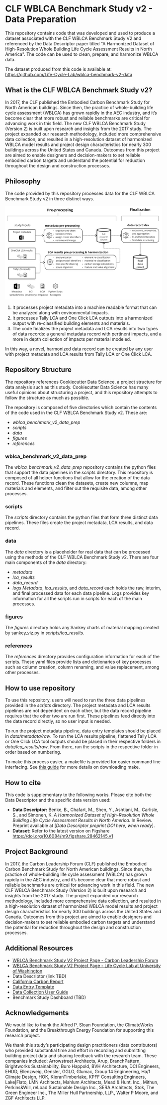 # CLF WBLCA Benchmark Study v2 - Data Preparation
This repository contains code that was developed and used to produce a dataset associated with the CLF WBLCA Benchmark Study V2 and referenced by the Data Descriptor paper titled "A Harmonized Dataset of High-Resolution Whole Building Life Cycle Assessment Results in North America". The code can be used to clean, prepare, and harmonize WBLCA data. 

The dataset produced from this code is available at: https://github.com/Life-Cycle-Lab/wblca-benchmark-v2-data

## What is the CLF WBLCA Benchmark Study v2?
In 2017, the CLF published the Embodied Carbon Benchmark Study for North American buildings. Since then, the practice of whole-building life cycle assessment (WBLCA) has grown rapidly in the AEC industry, and it’s become clear that more robust and reliable benchmarks are critical for advancing work in this field. The new CLF WBLCA Benchmark Study (Version 2) is built upon research and insights from the 2017 study. The project expanded our research methodology, included more comprehensive data collection, and resulted in a high-resolution dataset of harmonized WBLCA model results and project design characteristics for nearly 300 buildings across the United States and Canada. Outcomes from this project are aimed to enable designers and decision-makers to set reliable embodied carbon targets and understand the potential for reduction throughout the design and construction processes.

## Philosophy
The code provided by this repository processes data for the CLF WBLCA Benchmark Study v2 in three distinct ways. 

![Process for repository processing](https://github.com/Life-Cycle-Lab/wblca-benchmark-v2-data-preparation/blob/main/figures/process/Data%20Preparation%20Detailed%20Breakdown.png)


1. It processes project metadata into a machine readable format that can be analyzed along with environmental impacts.
2. It processes Tally LCA and One Click LCA outputs into a harmonized output with re-classified building elements and materials. 
3. The code finalizes the project metadata and LCA results into two types of data records: a general metadata record with pertinent impacts, and a more in depth collection of impacts per material modeled.

In this way, a novel, harmonized data record can be created by any user with project metadata and LCA results from Tally LCA or One Click LCA. 

## Repository Structure
The repository references Cookiecutter Data Science, a project structure for data analysis such as this study. Cookiecutter Data Science has many useful opinions about structuring a project, and this repository attempts to follow the structure as much as possible. 

The repository is composed of five directories which contain the contents of the code used in the CLF WBLCA Benchmark Study v2. These are:
- *wblca_benchmark_v2_data_prep*
- *scripts*
- *data*
- *figures*
- *references*
  
### wblca_benchmark_v2_data_prep
The *wblca_benchmark_v2_data_prep* repository contains the python files that support the data pipelines in the *scripts* directory. This repository is composed of all helper functions that allow for the creation of the data record. These functions clean the datasets, create new columns, map materials and elements, and filter out the requisite data, among other processes.

### scripts
The *scripts* directory contains the python files that form three distinct data pipelines. These files create the project metadata, LCA results, and data record. 

### data
The *data* directory is a placeholder for real data that can be processed using the methods of the CLF WBLCA Benchmark Study v2. There are four main components of the *data* directory:
- *metadata*
- *lca_results*
- *data_record*
- *logs*
*Metadata*, *lca_results*, and *data_record* each holds the raw, interim, and final processed data for each data pipeline. Logs provides key information for all the scripts run in scripts for each of the main processes. 

### figures
The *figures* directory holds any Sankey charts of material mapping created by sankey_viz.py in *scripts/lca_results*.

### references
The *references* directory provides configuration information for each of the scripts. These yaml files provide lists and dictionaries of key processes such as column creation, column renaming, and value replacement, among other processes. 

## How to use repository
To use this repository, users will need to run the three data pipelines provided in the *scripts* directory. The project metadata and LCA results pipelines are not dependent on each other, but the data record pipeline requires that the other two are run first. These pipelines feed directly into the data record directly, so no user input is needed. 

To run the project metadata pipeline, data entry templates should be placed in *data/metadata/raw*. To run the LCA results pipeline, flattened Tally LCA or One Click LCA tool outputs should be placed in their respective folders in *data/lca_results/raw*. From there, run the scripts in the respective folder in order based on numbering. 

To make this process easier, a makefile is provided for easier command line interfacing. See [this guide](https://cookiecutter-data-science.drivendata.org/using-the-template/#changing-the-makefile) for more details on downloading make.

## How to cite
This code is supplementary to the following works. Please cite both the Data Descriptor and the specific data version used:
- **Data Descriptor:** Benke, B., Chafart, M., Shen, Y., Ashtiani, M., Carlisle, S., and Simonen, K.  *A Harmonized Dataset of High-Resolution Whole Building Life Cycle Assessment Results in North America.* In Review. Preprint available at [*Data Descriptor preprint DOI here, when ready*].
- **Dataset:** Refer to the latest version on Figshare https://doi.org/10.6084/m9.figshare.28462145.v1

## Project Background 
In 2017, the Carbon Leadership Forum (CLF) published the Embodied Carbon Benchmark Study for North American buildings. Since then, the practice of whole-building life cycle assessment (WBLCA) has grown rapidly in the AEC industry, and it’s become clear that more robust and reliable benchmarks are critical for advancing work in this field. The new CLF WBLCA Benchmark Study (Version 2) is built upon research and insights from the 2017 study. The project expanded our research methodology, included more comprehensive data collection, and resulted in a high-resolution dataset of harmonized WBLCA model results and project design characteristics for nearly 300 buildings across the United States and Canada. Outcomes from this project are aimed to enable designers and decision-makers to set reliable embodied carbon targets and understand the potential for reduction throughout the design and construction processes.

## Additional Resources
- [WBLCA Benchmark Study V2 Project Page - Carbon Leadership Forum](https://carbonleadershipforum.org/clf-wblca-v2/)
- [WBLCA Benchmark Study V2 Project Page - Life Cycle Lab at University of Washington](https://www.lifecyclelab.org/projects/)
- Data Descriptor (link TBD)
- [California Carbon Report](https://carbonleadershipforum.org/california-carbon/)
- [Data Entry Template](https://hdl.handle.net/1773/51286)
- [Data Collection User Guide](https://hdl.handle.net/1773/51285)
- Benchmark Study Dashboard (TBD)

## Acknowledgements
We would like to thank the Alfred P. Sloan Foundation, the ClimateWorks Foundation, and the Breakthrough Energy Foundation for supporting this research project. 

We thank this study’s participating design practitioners (data contributors) who provided substantial time and effort in recording and submitting building project data and sharing feedback with the research team. These companies included: Arrowstreet Architects, Arup, BranchPattern, Brightworks Sustainability, Buro Happold, BVH Architecture, DCI Engineers, EHDD, Ellenzweig, Gensler, GGLO, Glumac, Group 14 Engineering, Ha/f Climate Design, HOK, KieranTimberlake, KPFF Consulting Engineers, Lake|Flato, LMN Architects, Mahlum Architects, Mead & Hunt, Inc., Mithun, Perkins&Will, reLoad Sustainable Design Inc., SERA Architects, Stok, The Green Engineer Inc., The Miller Hull Partnership, LLP., Walter P Moore, and ZGF Architects LLP.
